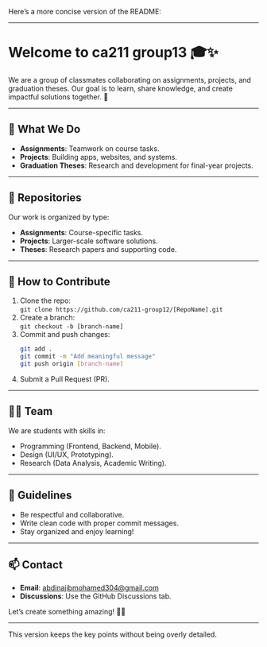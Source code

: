 Here’s a more concise version of the README:

---

# Welcome to **ca211 group13** 🎓✨

We are a group of classmates collaborating on assignments, projects, and graduation theses. Our goal is to learn, share knowledge, and create impactful solutions together. 🚀

---

## 🎯 **What We Do**
- **Assignments**: Teamwork on course tasks.  
- **Projects**: Building apps, websites, and systems.  
- **Graduation Theses**: Research and development for final-year projects.  

---

## 📁 **Repositories**
Our work is organized by type:
- **Assignments**: Course-specific tasks.  
- **Projects**: Larger-scale software solutions.  
- **Theses**: Research papers and supporting code.  

---

## 🤝 **How to Contribute**
1. Clone the repo:  
   `git clone https://github.com/ca211-group12/[RepoName].git`  
2. Create a branch:  
   `git checkout -b [branch-name]`  
3. Commit and push changes:  
   ```bash
   git add .  
   git commit -m "Add meaningful message"  
   git push origin [branch-name]  
   ```  
4. Submit a Pull Request (PR).

---

## 🧑‍💻 **Team**
We are students with skills in:
- Programming (Frontend, Backend, Mobile).  
- Design (UI/UX, Prototyping).  
- Research (Data Analysis, Academic Writing).  

---

## 📝 **Guidelines**
- Be respectful and collaborative.  
- Write clean code with proper commit messages.  
- Stay organized and enjoy learning!

---

## 📫 **Contact**
- **Email**: abdinajibmohamed304@gmail.com  
- **Discussions**: Use the GitHub Discussions tab.  

Let’s create something amazing! 💪🎉

--- 

This version keeps the key points without being overly detailed.
